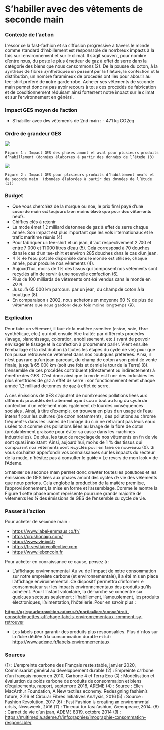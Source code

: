 # S’habiller avec des vêtements de seconde main

### Contexte de l’action
L’essor de la fast-fashion et sa diffusion progressive à travers le monde comme standard d’habillement est responsable de nombreux impacts à la fois sur l’environnement et sur le climat. Il s’agit souvent, pour nombre d’entre nous, du poste le plus émetteur de gaz à effet de serre dans la catégorie des biens que nous consommons (2). De la pousse du coton, à la synthèse de fibres synthétiques en passant par la filature, la confection et la distribution, un nombre faramineux de procédés ont lieu pour aboutir au tee-shirt préféré de notre garde-robe. Acheter ses vêtements de seconde main permet donc ne pas avoir recours à tous ces procédés de fabrication et de conditionnement réduisant ainsi fortement notre impact sur le climat et sur l’environnement en général.

### Impact GES moyen de l’action

- S’habiller avec des vêtements de 2nd main : - 471 kg CO2eq 

### Ordre de grandeur GES

![](https://www.associationbilancarbone.fr/wp-content/uploads/2020/12/mode-2nd-main-fig1.jpg)

```Figure 1 : Impact GES des phases amont et aval pour plusieurs produits d’habillement (données élaborées à partir des données de l’étude (3)```


![](https://www.associationbilancarbone.fr/wp-content/uploads/2020/12/mode-2nd-main-fig2.jpg)

```Figure 2 : Impact GES pour plusieurs produits d’habillement neufs et de seconde main  (données élaborées à partir des données de l’étude (3))```

### Budget

- Que vous cherchiez de la marque ou non, le prix final payé d’une seconde main est toujours bien moins élevé que pour des vêtements neufs.
- Chiffres clés à retenir
- La mode émet 1,2 milliard de tonnes de gaz à effet de serre chaque année. Son impact est plus important que les vols internationaux et le trafic maritime réunis (4)
- Pour fabriquer un tee-shirt et un jean, il faut respectivement 2 700 et entre 7 000 et 11 000 litres d’eau (5). Cela correspond à 70 douches dans le cas d’un tee-shirt et environ 285 douches dans le cas d’un jean.
- 4 % de l’eau potable disponible dans le monde est utilisée, chaque année, pour produire nos vêtements (4).
- Aujourd’hui, moins de 1% des tissus qui composent nos vêtements sont recyclés afin de servir à une nouvelle confection (6).
- Plus de 100 milliards de vêtements ont été vendus dans le monde en 2014.
- Jusqu’à 65 000 km parcouru par un jean, du champ de coton à la boutique (8).
- En comparaison à 2002, nous achetons en moyenne 60 % de plus de vêtements que nous gardons deux fois moins longtemps (9).

### Explication
Pour faire un vêtement, il faut de la matière première (coton, soie, fibre synthétique, etc.) qui doit ensuite être traitée par différents procédés (lavage, blanchissage, coloration, anoblissement, etc.) avant de pouvoir envisager le tissage et la confection à proprement parler. Vient ensuite l’emballage et la distribution (à toutes les étapes du cycle de vie) pour que l’on puisse retrouver ce vêtement dans nos boutiques préférées. Ainsi, il n’est pas rare qu’un jean parcourt, du champ de coton à son point de vente finale, jusqu’à 65 000 km (soit une fois et demie le tour de la Terre) (8). L’ensemble de ces procédés contribuent (directement ou indirectement) à émettre des GES. C’est donc ainsi que la mode est l’une des industries les plus émettrices de gaz à effet de serre : son fonctionnement émet chaque année 1,2 milliard de tonnes de gaz à effet de serre.

A ces émissions de GES s’ajoutent de nombreuses pollutions liées aux différents procédés de traitement ayant cours tout au long du cycle de confection d’un vêtement mais également de lourdes conséquences sociales . Ainsi, à titre d’exemple, on trouvera en plus d’un usage de l’eau intensif pour les cultures (de coton notamment) , des pollutions au chrome fréquentes dans les usines de tannage du cuir ne retraitant pas leurs eaux usées tout comme des pollutions liées au lavage de la fibre de coton (préalablement graissée pour éviter sa casse dans les machines industrielles). De plus, les taux de recyclage de nos vêtements en fin de vie sont quasi inexistant. Ainsi, aujourd’hui, moins de 1 % des tissus qui composent nos vêtements sont recyclés pour en faire de nouveaux  (6). Si vous souhaitez approfondir vos connaissances sur les impacts du secteur de la mode, n'hésitez pas à consulter le guide « Le revers de mon look » de l’Ademe.

S’habiller de seconde main permet donc d’éviter toutes les pollutions et les émissions de GES liées aux phases amont des cycles de vie des vêtements que nous portons. Cela englobe la production de la matière première, l’approvisionnement, la mise en forme et l’assemblage. Comme le montre la Figure 1 cette phase amont représente pour une grande majorité de vêtements les ¾ des émissions de GES de l’ensemble du cycle de vie.

### Passer à l’action
Pour acheter de seconde main :
- https://www.label-emmaus.co/fr/ 
- https://crushonapp.com/
- https://www.vinted.fr 
- https://fr.vestiairecollective.com
- https://www.leboncoin.fr

Pour acheter en connaissance de cause, pensez à : 
- L’affichage environnemental. Au vu de l’impact de notre consommation sur notre empreinte carbone (et environnementale), il a été mis en place l’affichage environnemental. Ce dispositif permettra d’informer le consommateur sur les impacts environnementaux des produits qu’ils achètent. Pour l’instant volontaire, la démarche se concentre sur quelques secteurs seulement : l’habillement, l’ameublement, les produits électroniques, l’alimentation, l’hôtellerie. Pour en savoir plus :

https://agirpourlatransition.ademe.fr/particuliers/conso/droit-conso/etiquettes-affichage-labels-environnementaux-comment-sy-retrouver 

- Les labels pour garantir des produits plus responsables. Plus d’infos sur la fiche dédiée à la consommation durable et ici : https://www.ademe.fr/labels-environnementaux

### Sources
(1) : L’empreinte carbone des Français reste stable, janvier 2020, Commissariat général au développement durable
(2) : Empreinte carbone d’un français moyen en 2010,  Carbone 4 et Terra Eco
(3) : Modélisation et évaluation du poids carbone de produits de consommation et biens d’équipements, rapport, septembre 2018, ADEME
(4) : Source : Ellen MacArthur Foundation, A New textiles economy. Redesigning fashion’s future, 2016 et Circular Fibres Initiatives Analysis, 2016
(5) : Source : Fashion Revolution, 2017
(6) : Fast Fashion  is creating an environmental crisis, Newsweek, 2016
(7) : Timeout for fast fashion, Greenpeace, 2014.
(8) : Carnet de vie d’un jean, ADEME 8319, octobre 2014
(9) : https://multimedia.ademe.fr/infographies/infographie-consommation-responsable/ 
